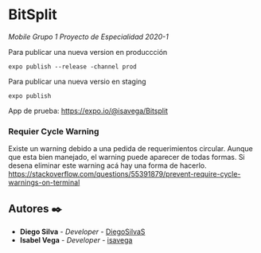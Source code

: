 # BitSplit

_Mobile Grupo 1 Proyecto de Especialidad 2020-1_

Para publicar una nueva version en produccción
```
expo publish --release -channel prod
```
Para publicar una nueva versio en staging
```
expo publish
```
App de prueba: https://expo.io/@isavega/Bitsplit

### Requier Cycle Warning

Existe un warning debido a una pedida de requerimientos circular. Aunque que esta bien manejado, el warning puede aparecer de todas formas.
Si desena eliminar este warning acá hay una forma de hacerlo. 
https://stackoverflow.com/questions/55391879/prevent-require-cycle-warnings-on-terminal 

## Autores ✒️

* **Diego Silva** - *Developer* - [DiegoSilvaS](https://github.com/DiegoSilvaS)
* **Isabel Vega** - *Developer* - [isavega](https://github.com/isavega)


